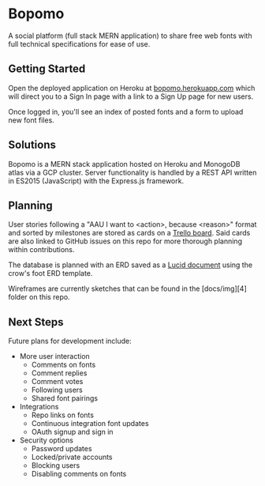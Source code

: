 # Bopomo

A social platform (full stack MERN application) to share free web fonts with
full technical specifications for ease of use.

## Getting Started

Open the deployed application on Heroku at [bopomo.herokuapp.com][1] which will
direct you to a Sign In page with a link to a Sign Up page for new users.

Once logged in, you'll see an index of posted fonts and a form to upload new
font files.

## Solutions

Bopomo is a MERN stack application hosted on Heroku and MonogoDB atlas via a GCP
cluster. Server functionality is handled by a REST API written in ES2015
(JavaScript) with the Express.js framework.

## Planning

User stories following a "AAU I want to &lt;action&gt;, because &lt;reason&gt;"
format and sorted by milestones are stored as cards on a [Trello board][2]. Said
cards are also linked to GitHub issues on this repo for more thorough planning
within contributions.

The database is planned with an ERD saved as a [Lucid document][3] using the
crow's foot ERD template.

Wireframes are currently sketches that can be found in the [docs/img][4] folder
on this repo.

## Next Steps

Future plans for development include:

- More user interaction
  - Comments on fonts
  - Comment replies
  - Comment votes
  - Following users
  - Shared font pairings
- Integrations
  - Repo links on fonts
  - Continuous integration font updates
  - OAuth signup and sign in
- Security options
  - Password updates
  - Locked/private accounts
  - Blocking users
  - Disabling comments on fonts

[1]: https://bopomo.herokuapp.com/
[2]: https://trello.com/b/ifgO1H27/bopomo
[3]: https://lucid.app/lucidchart/5e3370f4-9a25-4409-9e2c-28b8849a83c0/view
